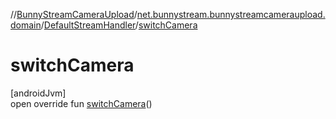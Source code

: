 //[BunnyStreamCameraUpload](../../../index.md)/[net.bunnystream.bunnystreamcameraupload.domain](../index.md)/[DefaultStreamHandler](index.md)/[switchCamera](switch-camera.md)

# switchCamera

[androidJvm]\
open override fun [switchCamera](switch-camera.md)()
